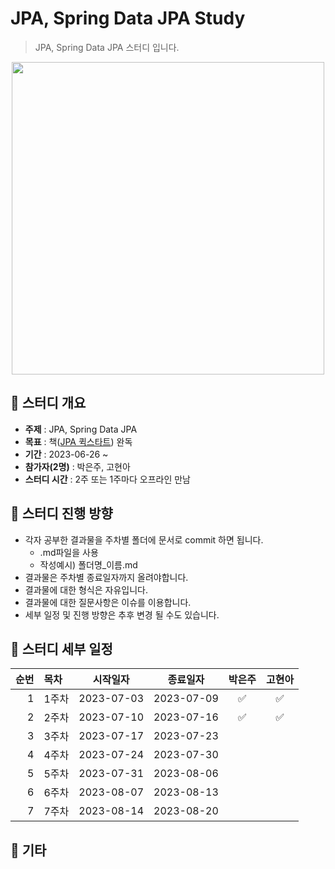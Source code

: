 JPA, Spring Data JPA Study
=============
> JPA, Spring Data JPA 스터디 입니다.

<p align="center">
  <img src="https://blog.kakaocdn.net/dn/Sn2Dj/btq0nPrl873/ACS7qrimAoVuTS8oriAnv0/img.jpg" width="500" height="500">
</p>

## :triangular_flag_on_post:  스터디 개요
* **주제** : JPA, Spring Data JPA
* **목표** : 책([JPA 퀵스타트](https://product.kyobobook.co.kr/detail/S000001891098)) 완독
* **기간** : 2023-06-26 ~ 
* **참가자(2명)** : 박은주, 고현아
* **스터디 시간** : 2주 또는 1주마다 오프라인 만남

## :triangular_flag_on_post: 스터디 진행 방향
* 각자 공부한 결과물을 주차별 폴더에 문서로 commit 하면 됩니다.
  * .md파일을 사용
  * 작성예시) 폴더명_이름.md
* 결과물은 주차별 종료일자까지 올려야합니다.
* 결과물에 대한 형식은 자유입니다.
* 결과물에 대한 질문사항은 이슈를 이용합니다.
* 세부 일정 및 진행 방향은 추후 변경 될 수도 있습니다.

## :triangular_flag_on_post: 스터디 세부 일정
| 순번 | 목차              | 시작일자 | 종료일자 | 박은주 | 고현아 |
| ------: | :---------------| -------|-------|:-------:|:-------:|
| 1 | 1주차 | 2023-07-03 | 2023-07-09 | :white_check_mark:|  :white_check_mark: |
| 2 | 2주차 | 2023-07-10 | 2023-07-16 | :white_check_mark: | :white_check_mark: |
| 3 | 3주차 | 2023-07-17 | 2023-07-23 |  |  |
| 4 | 4주차 | 2023-07-24 | 2023-07-30 |  |  |
| 5 | 5주차 | 2023-07-31 | 2023-08-06 |  |  |
| 6 | 6주차 | 2023-08-07 | 2023-08-13 |  |  |
| 7 | 7주차 | 2023-08-14 | 2023-08-20 |  |  |

## :triangular_flag_on_post:  기타
